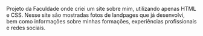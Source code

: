 Projeto da Faculdade onde criei um site sobre mim, utilizando apenas HTML e CSS. Nesse site são mostradas fotos de landpages que já desenvolvi, bem como informações sobre minhas formações, experiências profissionais e redes sociais.
